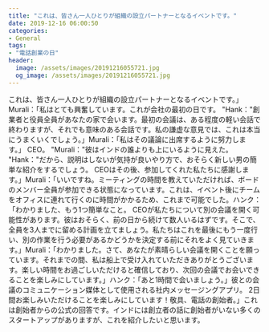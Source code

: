 ```yaml
---
title: "これは、皆さん一人ひとりが組織の設立パートナーとなるイベントです。"
date: 2019-12-16 06:00:50
categories:
- General
tags:
- "電話創業の日"
header:
  image: /assets/images/20191216055721.jpg
  og_image: /assets/images/20191216055721.jpg
---
```


これは、皆さん一人ひとりが組織の設立パートナーとなるイベントです。」Murali：「私はとても興奮しています。これが会社の最初の日です。 &quot;Hank：&quot;創業者と役員全員があなたの家で会います。最初の会議は、ある程度の軽い会話で終わりますが、それでも意味のある会話です。私の謙虚な意見では、これは本当にうまくいくでしょう。」Murali：「私はその議論に出席するように努力します。」 CEO。 &quot;Murali：&quot;彼はインドの誰よりも上にいるように見えた。 &quot;Hank：&quot;だから、説明はしないが気持が良いやり方で、おそらく新しい男の簡単な紹介をするでしょう。 CEOはその後、参加してくれた私たちに感謝します。」Murali：「いいですね。ミーティングの時間を教えていただければ、ボードのメンバー全員が参加できる状態になっています。これは、イベント後にチームをオフィスに連れて行くのに時間がかかるため、これまで可能でした。ハンク：「わかりました、もう1つ簡単なこと。 CEOが私たちについて別の会議を開く可能性があります。彼はおそらく、前の日から続けて数人いるはずです。そこで、全員を3人までに留める計画を立てましょう。私たちはこれを最後にもう一度行い、別の作業を行う必要があるかどうかを決定する前にそれをよく見ていきます。」Murali：「わかりました。さて、あなたが素晴らしい会議を開くことを願っています。それまでの間、私は船上で受け入れていただきありがとうございます。楽しい時間をお過ごしいただけると確信しており、次回の会議でお会いできることを楽しみにしています。」ハンク：「あと1時間で会いましょう。」彼との会議のコミュニケーション媒体として使用される社内メッセージングアプリ。 2日間お楽しみいただけることを楽しみにしています！敬具、電話の創始者。」これは創始者からの公式の回答です。インドには創立者の話に創始者がいない多くのスタートアップがありますが、これを紹介したいと思います。
